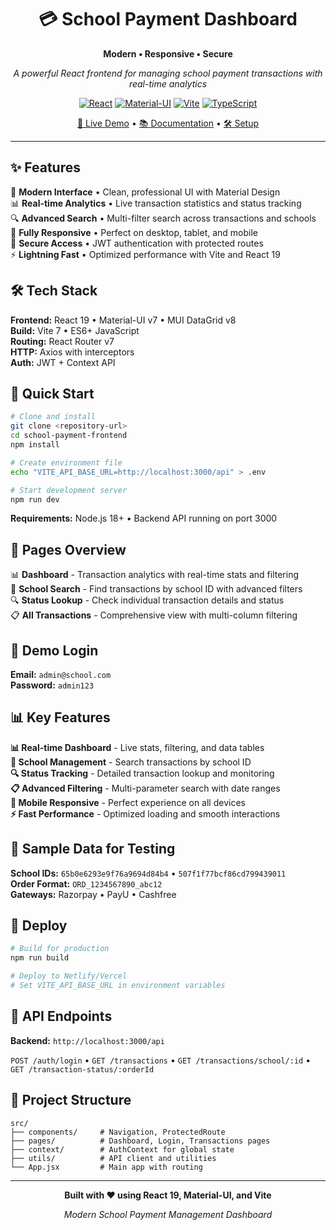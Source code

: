 <div align="center">

# 💳 School Payment Dashboard

**Modern • Responsive • Secure**

*A powerful React frontend for managing school payment transactions with real-time analytics*

[![React](https://img.shields.io/badge/React-19-61DAFB?logo=react)](https://react.dev)
[![Material-UI](https://img.shields.io/badge/MUI-v7-007FFF?logo=mui)](https://mui.com)
[![Vite](https://img.shields.io/badge/Vite-7-646CFF?logo=vite)](https://vitejs.dev)
[![TypeScript](https://img.shields.io/badge/JavaScript-ES6+-F7DF1E?logo=javascript)](https://www.javascript.com)

[🚀 Live Demo](#-quick-start) • [📚 Documentation](#-features) • [🛠️ Setup](#-installation)

</div>

---

## ✨ Features

🎨 **Modern Interface** • Clean, professional UI with Material Design  
📊 **Real-time Analytics** • Live transaction statistics and status tracking  
🔍 **Advanced Search** • Multi-filter search across transactions and schools  
📱 **Fully Responsive** • Perfect on desktop, tablet, and mobile  
🔐 **Secure Access** • JWT authentication with protected routes  
⚡ **Lightning Fast** • Optimized performance with Vite and React 19  

## 🛠️ Tech Stack

**Frontend:** React 19 • Material-UI v7 • MUI DataGrid v8  
**Build:** Vite 7 • ES6+ JavaScript  
**Routing:** React Router v7  
**HTTP:** Axios with interceptors  
**Auth:** JWT + Context API

## 🚀 Quick Start

```bash
# Clone and install
git clone <repository-url>
cd school-payment-frontend
npm install

# Create environment file
echo "VITE_API_BASE_URL=http://localhost:3000/api" > .env

# Start development server
npm run dev
```

**Requirements:** Node.js 18+ • Backend API running on port 3000

## 🎯 Pages Overview

📊 **Dashboard** - Transaction analytics with real-time stats and filtering  
🏫 **School Search** - Find transactions by school ID with advanced filters  
🔍 **Status Lookup** - Check individual transaction details and status  
📋 **All Transactions** - Comprehensive view with multi-column filtering

## 🔑 Demo Login

**Email:** `admin@school.com`  
**Password:** `admin123`

## 📊 Key Features

**📊 Real-time Dashboard** - Live stats, filtering, and data tables  
**🏫 School Management** - Search transactions by school ID  
**🔍 Status Tracking** - Detailed transaction lookup and monitoring  
**📋 Advanced Filtering** - Multi-parameter search with date ranges  
**📱 Mobile Responsive** - Perfect experience on all devices  
**⚡ Fast Performance** - Optimized loading and smooth interactions

## 🎯 Sample Data for Testing

**School IDs:** `65b0e6293e9f76a9694d84b4` • `507f1f77bcf86cd799439011`  
**Order Format:** `ORD_1234567890_abc12`  
**Gateways:** Razorpay • PayU • Cashfree

## 🚀 Deploy

```bash
# Build for production
npm run build

# Deploy to Netlify/Vercel
# Set VITE_API_BASE_URL in environment variables
```

## 🔌 API Endpoints

**Backend:** `http://localhost:3000/api`

`POST /auth/login` • `GET /transactions` • `GET /transactions/school/:id` • `GET /transaction-status/:orderId`

## 📁 Project Structure

```
src/
├── components/     # Navigation, ProtectedRoute
├── pages/          # Dashboard, Login, Transactions pages
├── context/        # AuthContext for global state
├── utils/          # API client and utilities
└── App.jsx         # Main app with routing
```

---

<div align="center">

**Built with ❤️ using React 19, Material-UI, and Vite**

*Modern School Payment Management Dashboard*

</div>
